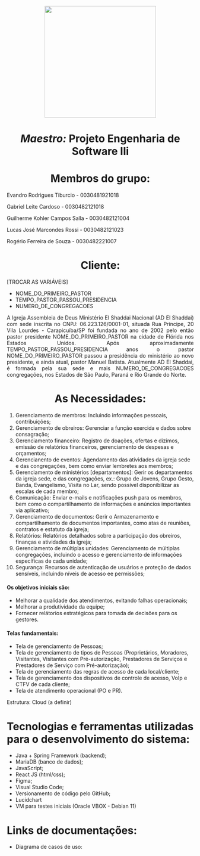 
<p align="center">
<img src="https://user-images.githubusercontent.com/99259327/187318644-d6e53541-e582-4f90-81be-aa24393a72b3.png" width="300" />
</p>

# <h1 align="center"> *Maestro:* **Projeto Engenharia de Software IIi** </h1>
# <h1 align="center"> Membros do grupo: </h1>
Evandro Rodrigues Tiburcio - 0030481921018

Gabriel Leite Cardoso - 0030482121018

Guilherme Kohler Campos Salla - 0030482121004

Lucas José Marcondes Rossi - 0030482121023

Rogério Ferreira de Souza - 0030482221007

# <h1 align="center"> Cliente: </h1>


 [TROCAR AS VARIÁVEIS]
- NOME_DO_PRIMEIRO_PASTOR
- TEMPO_PASTOR_PASSOU_PRESIDENCIA
- NUMERO_DE_CONGREGACOES

<p  align="justify">
	A Igreja Assembleia de Deus Ministério El Shaddai Nacional (AD El Shaddai) com sede inscrita no CNPJ: 06.223.126/0001-01, situada Rua Príncipe, 20 Vila Lourdes - Carapicuíba/SP foi fundada no ano de 2002 pelo então pastor presidente NOME_DO_PRIMEIRO_PASTOR na cidade de Flórida nos Estados Unidos. Após aproximadamente TEMPO_PASTOR_PASSOU_PRESIDENCIA anos o pastor NOME_DO_PRIMEIRO_PASTOR passou a presidência do ministério ao novo presidente, e ainda  atual, pastor Manuel Batista.
	Atualmente AD El Shaddai, é formada pela sua sede e mais NUMERO_DE_CONGREGACOES congregações, nos Estados de São Paulo, Paraná e Rio Grande do Norte.
</p>

# <h1 align="center"> As Necessidades: </h1>

1. Gerenciamento de membros: Incluindo informações pessoais, contribuições;
2. Gerenciamento de obreiros: Gerenciar a função exercida e dados sobre consagração;
3. Gerenciamento financeiro: Registro de doações, ofertas e dízimos, emissão de relatórios financeiros, gerenciamento de despesas e orçamentos;
4. Gerencianento de eventos: Agendamento das atividades da igreja sede e das congregações, bem como enviar lembretes aos membros;
5. Gerenciamento de ministérios [departamentos]: Gerir os departamentos da igreja sede, e das congregações, ex.: Grupo de Jovens, Grupo Gesto, Banda, Evangelismo, Visita no Lar, sendo possível disponibilizar as escalas de cada membro;
6. Comunicação: Enviar e-mails e notificações push para os membros, bem como o compartilhamento de informações e anúncios importantes via aplicativo;
7. Gerenciamento de documentos: Gerir o Armazenamento e compartilhamento de documentos importantes, como atas de reuniões, contratos e estatuto da igreja;
8. Relatórios: Relatórios detalhados sobre a participação dos obreiros, finanças e atividades da igreja;
9. Gerenciamento de múltiplas unidades: Gerenciamento de múltiplas congregações, incluindo o acesso e gerenciamento de informações específicas de cada unidade;
10. Segurança: Recursos de autenticação de usuários e proteção de dados sensíveis, incluindo níveis de acesso ee permissões;

#### Os objetivos iniciais são:
* Melhorar a qualidade dos atendimentos, evitando falhas operacionais;
* Melhorar a produtividade da equipe;
* Fornecer relátorios estratégicos para tomada de decisões para os gestores.
	
#### Telas fundamentais:
- Tela de gerenciamento de Pessoas;
- Tela de gerenciamento de tipos de Pessoas (Proprietários, Moradores, Visitantes, Visitantes com Pré-autorização, Prestadores de Serviços e Prestadores de Serviço com Pré-autorização);
- Tela de gerenciamento das regras de acesso de cada local/cliente;
- Tela de gerenciamento dos dispositivos de controle de acesso, VoIp e CTFV de cada cliente;
- Tela de atendimento operacional (PO e PR).

	
 Estrutura:
	Cloud (a definir)
<p>

# Tecnologias e ferramentas utilizadas para o desenvolvimento do sistema:

- Java + Spring Framework (backend);
- MariaDB (banco de dados);
- JavaScript;
- React JS (html/css);
- Figma;
- Visual Studio Code;
- Versionamento de código pelo GitHub;
- Lucidchart
- VM para testes iniciais (Oracle VBOX - Debian 11)

# Links de documentações:
- Diagrama de casos de uso: 
